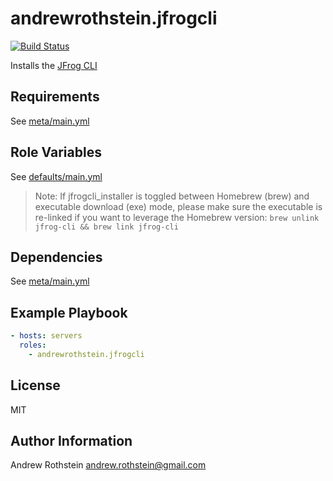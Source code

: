 andrewrothstein.jfrogcli
=========
[![Build Status](https://travis-ci.org/andrewrothstein/ansible-jfrogcli.svg?branch=master)](https://travis-ci.org/andrewrothstein/ansible-jfrogcli)

Installs the [JFrog CLI](https://www.jfrog.com/confluence/display/CLI/JFrog+CLI)

Requirements
------------

See [meta/main.yml](meta/main.yml)

Role Variables
--------------

See [defaults/main.yml](defaults/main.yml)

> Note: If jfrogcli_installer is toggled between Homebrew (brew) and executable download (exe) mode, please make sure the executable is re-linked if you want to leverage the Homebrew version: `brew unlink jfrog-cli && brew link jfrog-cli`

Dependencies
------------

See [meta/main.yml](meta/main.yml)

Example Playbook
----------------

```yml
- hosts: servers
  roles:
    - andrewrothstein.jfrogcli
```

License
-------

MIT

Author Information
------------------

Andrew Rothstein <andrew.rothstein@gmail.com>
